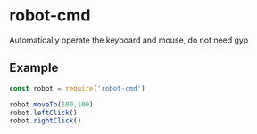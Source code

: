 # robot-cmd
Automatically operate the keyboard and mouse, do not need gyp

## Example

```javascript
const robot = require('robot-cmd')

robot.moveTo(100,100)
robot.leftClick()
robot.rightClick()
```
